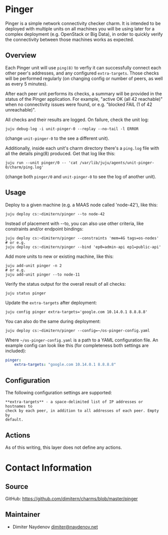 # Pinger

Pinger is a simple network connectivity checker charm. It is intended to be
deployed with multiple units on all machines you will be using later for a
complex deployment (e.g. OpenStack or Big Data), in order to quickly verify the
connectivity between those machines works as expected.

## Overview

Each Pinger unit will use `ping(8)` to verfiy it can successfully connect each
other peer's addresses, and any configured `extra-targets`. Those checks will be
performed regularly (on changing config or number of peers, as well as every 5
minutes).

After each peer unit performs its checks, a summary will be provided in the
status of the Pinger application. For example, "active OK (all 42 reachable)"
when no connectivity issues were found, or e.g. "blocked FAIL (1 of 42
unreachable)".

All checks and their results are logged. On failure, check the unit log:

```
juju debug-log -i unit-pinger-0 --replay --no-tail -l ERROR
```

(change `unit-pinger-0` to the see a different unit).

Additionally, inside each unit's charm directory there's a `ping.log` file with
all the details ping(8) produced. Get that log like this:

```
juju run --unit pinger/0 -- 'cat /var/lib/juju/agents/unit-pinger-0/charm/ping.log'
```

(change both `pinger/0` and `unit-pinger-0` to see the log of another unit).

## Usage

Deploy to a given machine (e.g. a MAAS node called 'node-42'), like this:

```
juju deploy cs:~dimitern/pinger --to node-42
```

Instead of placement with --to, you can also use other criteria, like
constraints and/or endpoint bindings:

```
juju deploy cs:~dimitern/pinger --constraints 'mem=4G tags=os-nodes'
# or e.g.
juju deploy cs:~dimitern/pinger --bind 'ep0=admin-api ep1=public-api'
```

Add more units to new or existing machine, like this:

```
juju add-unit pinger -n 2
# or e.g.
juju add-unit pinger --to node-11
```

Verify the status output for the overall result of all checks:

```
juju status pinger
```

Update the `extra-targets` after deployment:

```
juju config pinger extra-targets='google.com 10.14.0.1 8.8.8.8'
```

You can also do the same during deployment:

```
juju deploy cs:~dimitern/pinger --config=~/os-pinger-config.yaml
```

Where `~/os-pinger-config.yaml` is a path to a YAML configuration file. An
example config can look like this (for completeness both settings are included):

```yaml
pinger:
    extra-targets: "google.com 10.14.0.1 8.8.8.8"
```

## Configuration

The following configuration settings are supported:
    
    **extra-targets** - a space-delimited list of IP addresses or hostnames to
    check by each peer, in addition to all addresses of each peer. Empty by
    default.

## Actions

As of this writing, this layer does not define any actions.

# Contact Information

## Source

GitHub: https://github.com/dimitern/charms/blob/master/pinger

## Maintainer

- Dimiter Naydenov <dimiter@naydenov.net>
